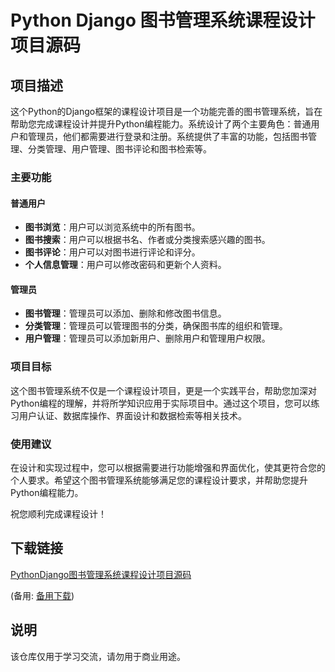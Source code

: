 # Python Django 图书管理系统课程设计项目源码

## 项目描述

这个Python的Django框架的课程设计项目是一个功能完善的图书管理系统，旨在帮助您完成课程设计并提升Python编程能力。系统设计了两个主要角色：普通用户和管理员，他们都需要进行登录和注册。系统提供了丰富的功能，包括图书管理、分类管理、用户管理、图书评论和图书检索等。

### 主要功能

#### 普通用户
- **图书浏览**：用户可以浏览系统中的所有图书。
- **图书搜索**：用户可以根据书名、作者或分类搜索感兴趣的图书。
- **图书评论**：用户可以对图书进行评论和评分。
- **个人信息管理**：用户可以修改密码和更新个人资料。

#### 管理员
- **图书管理**：管理员可以添加、删除和修改图书信息。
- **分类管理**：管理员可以管理图书的分类，确保图书库的组织和管理。
- **用户管理**：管理员可以添加新用户、删除用户和管理用户权限。

### 项目目标

这个图书管理系统不仅是一个课程设计项目，更是一个实践平台，帮助您加深对Python编程的理解，并将所学知识应用于实际项目中。通过这个项目，您可以练习用户认证、数据库操作、界面设计和数据检索等相关技术。

### 使用建议

在设计和实现过程中，您可以根据需要进行功能增强和界面优化，使其更符合您的个人要求。希望这个图书管理系统能够满足您的课程设计要求，并帮助您提升Python编程能力。

祝您顺利完成课程设计！

## 下载链接
[PythonDjango图书管理系统课程设计项目源码](https://pan.quark.cn/s/81487a40dd58) 

(备用: [备用下载](https://pan.baidu.com/s/1Ea-WlQ_mB0FK7qVheFMH1A?pwd=1234))

## 说明

该仓库仅用于学习交流，请勿用于商业用途。
